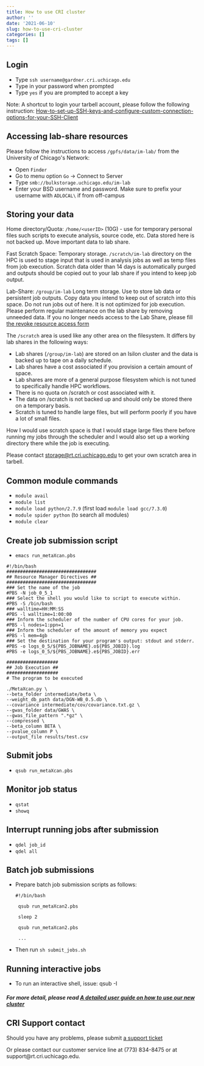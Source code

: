 ```yaml
---
title: How to use CRI cluster
author: ''
date: '2021-06-10'
slug: how-to-use-cri-cluster
categories: []
tags: []
---
```


## Login  
- Type `ssh username@gardner.cri.uchicago.edu`
- Type in your password when prompted 
- Type `yes` if you are prompted to accept a key 

Note: A shortcut to login your tarbell account, please follow the following instruction: <a href= "https://github.com/hakyimlab/internal/wiki/How-to-set-up-SSH-keys-and-configure-custom-connection-options-for-your-SSH-Client%3F"> How-to-set-up-SSH-keys-and-configure-custom-connection-options-for-your-SSH-Client </a>  

## Accessing lab-share resources 
Please follow the instructions to access `/gpfs/data/im-lab/` from the University of Chicago's Network:
 - Open `Finder`
 - Go to menu option `Go` -> Connect to Server
 - Type `smb://bulkstorage.uchicago.edu/im-lab` 
 - Enter your BSD username and password. Make sure to prefix your username with `ADLOCAL\` if from off-campus 

## Storing your data
Home directory/Quota: `/home/<userID>` (10G) - use for temporary personal files such scripts to execute analysis, source code, etc. Data stored here is not backed up. Move important data to lab share. 

Fast Scratch Space: Temporary storage. `/scratch/im-lab` directory on the HPC is used to stage input that is used in analysis jobs as well as temp files from job execution. Scratch data older than 14 days is automatically purged and outputs should be copied out to your lab share if you intend to keep job output.

Lab-Share: `/group/im-lab` Long term storage. Use to store lab data or persistent job outputs. Copy data you intend to keep out of scratch into this space. Do not run jobs out of here. It is not optimized for job execution. Please perform regular maintenance on the lab share by removing unneeded data. If you no longer needs access to the Lab Share, please fill <a href= " https://cri-app02.bsd.uchicago.edu/WebProvisioning/Service.aspx?category=1&type=2"> the revoke resource access form </a> </p>

The `/scratch` area is used like any other area on the filesystem. It differs by
lab shares in the following ways:

* Lab shares (`/group/im-lab`) are stored on an Isilon cluster and the data is backed up to tape
on a daily schedule.
* Lab shares have a cost associated if you provision a certain amount of space.
* Lab shares are more of a general purpose filesystem which is not tuned to
specifically handle HPC workflows.
* There is no quota on /scratch or cost associated with it.
* The data on /scratch is not backed up and should only be stored there on a
temporary basis.
* Scratch is tuned to handle large files, but will perform poorly if you have a
lot of small files.

How I would use scratch space is that I would stage large files there before
running my jobs through the scheduler and I would also set up a working
directory there while the job is executing.

Please contact storage@rt.cri.uchicago.edu to get your own scratch area in tarbell. 

## 

## Common module commands 
- `module avail`               
- `module list`              
- `module load python/2.7.9` (first load `module load gcc/7.3.0`)
- `module spider python` (to search all modules)
- `module clear` 

## Create job submission script 
- `emacs run_metaXcan.pbs` 
```
#!/bin/bash 
#################################
## Resource Manager Directives ##
#################################
### Set the name of the job
#PBS -N job_0_5_1
### Select the shell you would like to script to execute within.
#PBS -S /bin/bash
### walltime=HH:MM:SS
#PBS -l walltime=1:00:00
### Inform the scheduler of the number of CPU cores for your job.
#PBS -l nodes=1:ppn=1
### Inform the scheduler of the amount of memory you expect 
#PBS -l mem=4gb
### Set the destination for your program's output: stdout and stderr. 
#PBS -o logs_0_5/${PBS_JOBNAME}.o${PBS_JOBID}.log
#PBS -e logs_0_5/${PBS_JOBNAME}.e${PBS_JOBID}.err

###################
## Job Execution ##
###################
# The program to be executed 

./MetaXcan.py \
--beta_folder intermediate/beta \
--weight_db_path data/DGN-WB_0.5.db \
--covariance intermediate/cov/covariance.txt.gz \
--gwas_folder data/GWAS \
--gwas_file_pattern ".*gz" \
--compressed \
--beta_column BETA \
--pvalue_column P \
--output_file results/test.csv
```

## Submit jobs 
- `qsub run_metaXcan.pbs` 

## Monitor job status 
- `qstat`
- `showq` 

## Interrupt running jobs after submission 
- `qdel job_id`
- `qdel all` 

## Batch job submissions 
- Prepare batch job submission scripts as follows: 
   ``` 
   #!/bin/bash

    qsub run_metaXcan2.pbs

    sleep 2 

    qsub run_metaXcan2.pbs

    ... 
  ```
- Then run `sh submit_jobs.sh` 

## Running interactive jobs
-  To run an interactive shell, issue:     qsub -I


##### For more detail, please read <a href= "http://cri.uchicago.edu/wp-content/uploads/2015/02/Tarbell-User-Guide.html"> A detailed user guide on how to use our new cluster </a> 


## CRI Support contact
<p> Should you have any problems, please submit <a href= "https://cri-app02.bsd.uchicago.edu/WebProvisioning/Support.aspx">  a support ticket </a> </p> 
<p> Or please contact our customer service line at (773) 834-8475 or at support@rt.cri.uchicago.edu. </p>
